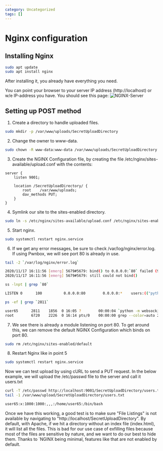 ```yaml
---
category: Uncategorized
tags: []
---
```

# Nginx configuration

## Installing Nginx 
````bash
sudo apt update
sudo apt install nginx
````

After installing it, you already have everything you need.

You can point your browser to your server IP address (http://localhost) or w/e IP-address you have. You should see this page:
![NGINX-Server](https://ubuntucommunity.s3.dualstack.us-east-2.amazonaws.com/original/2X/7/7504d83a9fe8c09d861b2f7c49e144ac773f0c0d.png)

## Setting up POST method

1. Create a directory to handle uploaded files.
````bash  
sudo mkdir -p /var/www/uploads/SecretUploadDirectory
````
2. Change the owner to www-data.
````bash  
sudo chown -R www-data:www-data /var/www/uploads/SecretUploadDirectory
````
3. Create the NGINX Configuration file, by creating the file /etc/nginx/sites-available/upload.conf with the contents:
````vim
server {
	listen 9001;
	
	location /SecretUploadDirectory/ {
		root	/var/www/uploads;
		dav_methods	PUT;
	}
}
````
4. Symlink our site to the sites-enabled directory.
````bash 
sudo ln -s /etc/nginx/sites-available/upload.conf /etc/nginx/sites-enabled/
````

5. Start nginx.

````bash  
sudo systemctl restart nginx.service
````

6. If we get any error messages, be sure to check /var/log/nginx/error.log. If using Pwnbox, we will see port 80 is already in use.

````bash
tail -2 `/var/log/nginx/error.log`

2020/11/17 16:11:56 [emerg] 5679#5679: bind() to 0.0.0.0:`80` failed (98: A`ddress already in use`)
2020/11/17 16:11:56 [emerg] 5679#5679: still could not bind()

ss -lnpt | grep `80`

LISTEN 0      100          0.0.0.0:80        0.0.0.0:*    users:(("python",pid=`2811`,fd=3),("python",pid=2070,fd=3),("python",pid=1968,fd=3),("python",pid=1856,fd=3))

ps -ef | grep `2811`

user65      2811    1856  0 16:05 ?        00:00:04 `python -m websockify 80 localhost:5901 -D`
root        6720    2226  0 16:14 pts/0    00:00:00 grep --color=auto 2811
````

7. We see there is already a module listening on port 80. To get around this, we can remove the default NGINX Configuration which binds on port 80.
````bash
sudo rm /etc/nginx/sites-enabled/default
````

8. Restart Nginx like in point 5
````bash  
sudo systemctl restart nginx.service
````

Now we can test upload by using cURL to send a PUT request. In the below example, we will upload the /etc/passwd file to the server and call it users.txt

````bash 
curl -T /etc/passwd http://localhost:9001/SecretUploadDirectory/users.txt
tail -1 /var/www/upload/SecretUploadDirectory/users.txt 

user65:x:1000:1000:,,,:/home/user65:/bin/bash
````
Once we have this working, a good test is to make sure "File Listings" is not available by navigating to "http://localhost/SecretUploadDirectory". By default, with Apache, if we hit a directory without an index file (index.html), it will list all the files. This is bad for our use case of exfilling files because most of the files are sensitive by nature, and we want to do our best to hide them. Thanks to `NGINX being minimal, features like that are not enabled by default.
